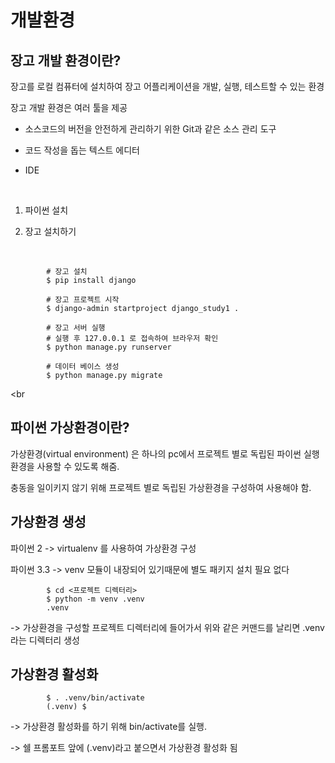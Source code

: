 # 개발환경

## 장고 개발 환경이란?

장고를 로컬 컴퓨터에 설치하여 장고 어플리케이션을 개발, 실행, 테스트할 수 있는 환경

장고 개발 환경은 여러 툴을 제공
-  소스코드의 버전을 안전하게 관리하기 위한 Git과 같은 소스 관리 도구 
- 코드 작성을 돕는 텍스트 에디터
- IDE
  
  <br>

1. 파이썬 설치
   <br>

2. 장고 설치하기
   
<br>

            # 장고 설치 
            $ pip install django 
            
            # 장고 프로젝트 시작 
            $ django-admin startproject django_study1 . 
            
            # 장고 서버 실행 
            # 실행 후 127.0.0.1 로 접속하여 브라우저 확인 
            $ python manage.py runserver 
            
            # 데이터 베이스 생성 
            $ python manage.py migrate

<br
## 파이썬 가상환경이란?
가상환경(virtual environment) 은 하나의 pc에서 프로젝트 별로 독립된 파이썬 실행환경을 사용할 수 있도록 해줌.

충동을 일이키지 않기 위해 프로젝트 별로 독립된 가상환경을 구성하여 사용해야 함.

## 가상환경 생성

파이썬 2 ->  virtualenv 를 사용하여 가상환경 구성

파이썬 3.3 -> venv 모듈이 내장되어 있기때문에 별도 패키지 설치 필요 없다

            $ cd <프로젝트 디렉터리>
            $ python -m venv .venv
            .venv
            
-> 가상환경을 구성할 프로젝트 디렉터리에 들어가서 위와 같은 커맨드를 날리면 .venv라는 디렉터리 생성

## 가상환경 활성화

            $ . .venv/bin/activate
            (.venv) $

-> 가상환경 활성화를 하기 위해 bin/activate를 실행.

-> 쉘 프롬포트 앞에 (.venv)라고 붙으면서 가상환경 활성화 됨
